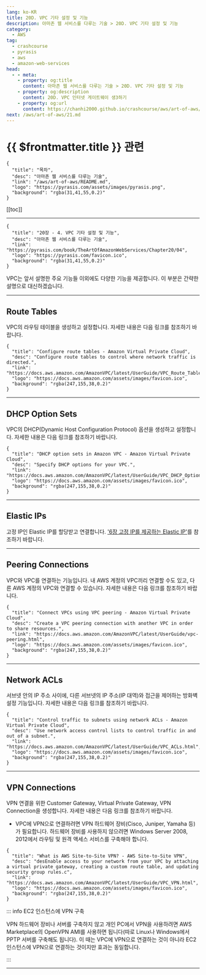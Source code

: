 ```yaml
---
lang: ko-KR
title: 20D. VPC 기타 설정 및 기능
description: 아마존 웹 서비스를 다루는 기술 > 20D. VPC 기타 설정 및 기능
category:
  - AWS
tag: 
  - crashcourse
  - pyrasis
  - aws 
  - amazon-web-services
head:
  - - meta:
    - property: og:title
      content: 아마존 웹 서비스를 다루는 기술 > 20D. VPC 기타 설정 및 기능
    - property: og:description
      content: 20D. VPC 인터넷 게이트웨이 생3하기
    - property: og:url
      content: https://chanhi2000.github.io/crashcourse/aws/art-of-aws/20D.html
next: /aws/art-of-aws/21.md
---
```


# {{ $frontmatter.title }} 관련

```component VPCard
{
  "title": "목차",
  "desc": "아마존 웹 서비스를 다루는 기술",
  "link": "/aws/art-of-aws/README.md",
  "logo": "https://pyrasis.com/assets/images/pyrasis.png",
  "background": "rgba(31,41,55,0.2)"
}
```

[[toc]]

---

```component VPCard
{
  "title": "20장 - 4. VPC 기타 설정 및 기능",
  "desc": "아마존 웹 서비스를 다루는 기술",
  "link": "https://pyrasis.com/book/TheArtOfAmazonWebServices/Chapter20/04",
  "logo": "https://pyrasis.com/favicon.ico",
  "background": "rgba(31,41,55,0.2)"
}
```

VPC는 앞서 설명한 주요 기능들 이외에도 다양한 기능을 제공합니다. 이 부분은 간략한 설명으로 대신하겠습니다.

---

## Route Tables

VPC의 라우팅 테이블을 생성하고 설정합니다. 자세한 내용은 다음 링크를 참조하기 바랍니다.

```component VPCard
{
  "title": "Configure route tables - Amazon Virtual Private Cloud",
  "desc": "Configure route tables to control where network traffic is directed.",
  "link": "https://docs.aws.amazon.com/AmazonVPC/latest/UserGuide/VPC_Route_Tables.html",
  "logo": "https://docs.aws.amazon.com/assets/images/favicon.ico",
  "background": "rgba(247,155,38,0.2)"
}
```

---

## DHCP Option Sets

VPC의 DHCP(Dynamic Host Configuration Protocol) 옵션을 생성하고 설정합니다. 자세한 내용은 다음 링크를 참조하기 바랍니다.<br>

```component VPCard
{
  "title": "DHCP option sets in Amazon VPC - Amazon Virtual Private Cloud",
  "desc": "Specify DHCP options for your VPC.",
  "link": "https://docs.aws.amazon.com/AmazonVPC/latest/UserGuide/VPC_DHCP_Options.html",
  "logo": "https://docs.aws.amazon.com/assets/images/favicon.ico",
  "background": "rgba(247,155,38,0.2)"
}
```

---

## Elastic IPs

고정 IP인 Elastic IP를 할당받고 연결합니다. ['6장 고정 IP를 제공하는 Elastic IP'](06.md)를 참조하기 바랍니다.

---

## Peering Connections

VPC와 VPC를 연결하는 기능입니다. 내 AWS 계정의 VPC끼리 연결할 수도 있고, 다른 AWS 계정의 VPC와 연결할 수 있습니다. 자세한 내용은 다음 링크를 참조하기 바랍니다.

```component VPCard
{
  "title": "Connect VPCs using VPC peering - Amazon Virtual Private Cloud",
  "desc": "Create a VPC peering connection with another VPC in order to share resources.",
  "link": "https://docs.aws.amazon.com/AmazonVPC/latest/UserGuide/vpc-peering.html",
  "logo": "https://docs.aws.amazon.com/assets/images/favicon.ico",
  "background": "rgba(247,155,38,0.2)"
}
```

---

## Network ACLs

서브넷 안의 IP 주소 사이에, 다른 서브넷의 IP 주소(IP 대역)와 접근을 제어하는 방화벽 설정 기능입니다. 자세한 내용은 다음 링크를 참조하기 바랍니다.

```component VPCard
{
  "title": "Control traffic to subnets using network ACLs - Amazon Virtual Private Cloud",
  "desc": "Use network access control lists to control traffic in and out of a subnet.",
  "link": "https://docs.aws.amazon.com/AmazonVPC/latest/UserGuide/VPC_ACLs.html",
  "logo": "https://docs.aws.amazon.com/assets/images/favicon.ico",
  "background": "rgba(247,155,38,0.2)"
}
```

---

## VPN Connections

VPN 연결을 위한 Customer Gateway, Virtual Private Gateway, VPN Connection을 생성합니다. 자세한 내용은 다음 링크를 참조하기 바랍니다.

- VPC에 VPN으로 연결하려면 VPN 하드웨어 장비(Cisco, Juniper, Yamaha 등)가 필요합니다. 하드웨어 장비를 사용하지 않으려면 Windows Server 2008, 2012에서 라우팅 및 원격 액세스 서비스를 구축해야 합니다.

```component VPCard
{
  "title": "What is AWS Site-to-Site VPN? - AWS Site-to-Site VPN",
  "desc": "desEnable access to your network from your VPC by attaching a virtual private gateway, creating a custom route table, and updating security group rules.c",
  "link": "https://docs.aws.amazon.com/AmazonVPC/latest/UserGuide/VPC_VPN.html",
  "logo": "https://docs.aws.amazon.com/assets/images/favicon.ico",
  "background": "rgba(247,155,38,0.2)"
}
```

::: info EC2 인스턴스에 VPN 구축

VPN 하드웨어 장비나 서버를 구축하지 않고 개인 PC에서 VPN을 사용하려면 AWS Marketplace의 OpenVPN AMI를 사용하면 됩니다(따로 Linux나 Windows에서 PPTP 서버를 구축해도 됩니다). 이 때는 VPC에 VPN으로 연결하는 것이 아니라 EC2 인스턴스에 VPN으로 연결하는 것이지만 효과는 동일합니다.

:::

---
